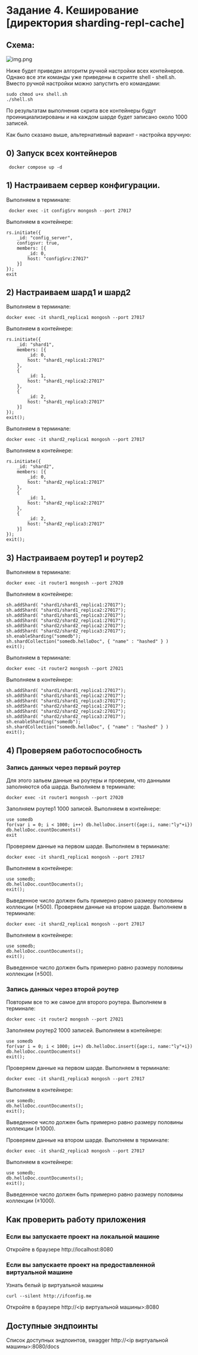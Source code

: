 # Задание 4. Кеширование [директория sharding-repl-cache]

## Схема:

![img.png](images/img.png)

Ниже будет приведен алгоритм ручной настройки всех контейнеров. Однако все эти команды уже приведены в скрипте shell -
shell.sh. Вместо ручной настройки можно запустить его командами:

```shell
sudo chmod u+x shell.sh
./shell.sh
```

По результатам выполнения скрита все контейнеры будут проинициализированы и на каждом шарде будет записано около 1000
записей.

Как было сказано выше, альтернативный вариант - настройка вручную:

## 0) Запуск всех контейнеров

```shell
 docker compose up -d
```

## 1) Настраиваем сервер конфигурации.

Выполняем в терминале:

```shell
 docker exec -it configSrv mongosh --port 27017
```

Выполняем в контейнере:

```shell
rs.initiate({
    _id: "config_server",
    configsvr: true,
    members: [{
        _id: 0,
        host: "configSrv:27017"
    }]
});
exit
```

## 2) Настраиваем шард1 и шард2

Выполняем в терминале:

```shell
docker exec -it shard1_replica1 mongosh --port 27017
```

Выполняем в контейнере:

```shell
rs.initiate({
    _id: "shard1",
    members: [{
        _id: 0,
        host: "shard1_replica1:27017"
    },
    {
        _id: 1,
        host: "shard1_replica2:27017"
    },
    {
        _id: 2,
        host: "shard1_replica3:27017"
    }]
});
exit();
```

Выполняем в терминале:

```shell
docker exec -it shard2_replica1 mongosh --port 27017
```

Выполняем в контейнере:

```shell
rs.initiate({
    _id: "shard2",
    members: [{
        _id: 0,
        host: "shard2_replica1:27017"
    },
    {
        _id: 1,
        host: "shard2_replica2:27017"
    },
    {
        _id: 2,
        host: "shard2_replica3:27017"
    }]
});
exit();
```

## 3) Настраиваем роутер1 и роутер2

Выполняем в терминале:

```shell
docker exec -it router1 mongosh --port 27020
```

Выполняем в контейнере:

```shell
sh.addShard( "shard1/shard1_replica1:27017");
sh.addShard( "shard1/shard1_replica2:27017");
sh.addShard( "shard1/shard1_replica3:27017");
sh.addShard( "shard2/shard2_replica1:27017");
sh.addShard( "shard2/shard2_replica2:27017");
sh.addShard( "shard2/shard2_replica3:27017");
sh.enableSharding("somedb");
sh.shardCollection("somedb.helloDoc", { "name" : "hashed" } )
exit();
```

Выполняем в терминале:

```shell
docker exec -it router2 mongosh --port 27021
```

Выполняем в контейнере:

```shell
sh.addShard( "shard1/shard1_replica1:27017");
sh.addShard( "shard1/shard1_replica2:27017");
sh.addShard( "shard1/shard1_replica3:27017");
sh.addShard( "shard2/shard2_replica1:27017");
sh.addShard( "shard2/shard2_replica2:27017");
sh.addShard( "shard2/shard2_replica3:27017");
sh.enableSharding("somedb");
sh.shardCollection("somedb.helloDoc", { "name" : "hashed" } )
exit();
```

## 4) Проверяем работоспособность

### Запись данных через первый роутер

Для этого зальем данные на роутеры и проверим, что данными заполняются оба шарда.
Выполняем в терминале:

```shell
docker exec -it router1 mongosh --port 27020
```

Заполняем роутер1 1000 записей. Выполняем в контейнере:

```shell
use somedb
for(var i = 0; i < 1000; i++) db.helloDoc.insert({age:i, name:"ly"+i})
db.helloDoc.countDocuments()
exit
```

Проверяем данные на первом шарде. Выполняем в терминале:

```shell
docker exec -it shard1_replica1 mongosh --port 27017
```

Выполняем в контейнере:

```shell
use somedb;
db.helloDoc.countDocuments();
exit();
```

Выведенное число должен быть примерно равно размеру половины коллекции (±500).
Проверяем данные на втором шарде. Выполняем в терминале:

```shell
docker exec -it shard2_replica1 mongosh --port 27017
```

Выполняем в контейнере:

```shell
use somedb;
db.helloDoc.countDocuments();
exit();
```

Выведенное число должен быть примерно равно размеру половины коллекции (±500).

### Запись данных через второй роутер

Повторим все то же самое для второго роутера. Выполняем в терминале:

```shell
docker exec -it router2 mongosh --port 27021
```

Заполняем роутер2 1000 записей. Выполняем в контейнере:

```shell
use somedb
for(var i = 0; i < 1000; i++) db.helloDoc.insert({age:i, name:"ly"+i})
db.helloDoc.countDocuments()
exit();
```

Проверяем данные на первом шарде. Выполняем в терминале:

```shell
docker exec -it shard1_replica3 mongosh --port 27017
```

Выполняем в контейнере:

```shell
use somedb;
db.helloDoc.countDocuments();
exit();
```

Выведенное число должен быть примерно равно размеру половины коллекции (±1000).

Проверяем данные на втором шарде. Выполняем в терминале:

```shell
docker exec -it shard2_replica3 mongosh --port 27017
```

Выполняем в контейнере:

```shell
use somedb;
db.helloDoc.countDocuments();
exit();
```

Выведенное число должен быть примерно равно размеру половины коллекции (±1000).

## Как проверить работу приложения

### Если вы запускаете проект на локальной машине

Откройте в браузере http://localhost:8080

### Если вы запускаете проект на предоставленной виртуальной машине

Узнать белый ip виртуальной машины

```shell
curl --silent http://ifconfig.me
```

Откройте в браузере http://<ip виртуальной машины>:8080

## Доступные эндпоинты

Список доступных эндпоинтов, swagger http://<ip виртуальной машины>:8080/docs
